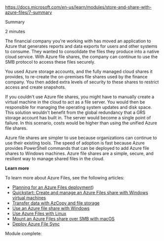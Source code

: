 https://docs.microsoft.com/en-us/learn/modules/store-and-share-with-azure-files/7-summary

Summary

2 minutes

The financial company you're working with has moved an application to Azure that generates reports and data exports for users and other systems to consume. They wanted to consolidate the files they produce into a native cloud service. With Azure file shares, the company can continue to use the SMB protocol to access these files securely.

You used Azure storage accounts, and the fully managed cloud shares it provides, to re-create the on-premises file shares used by the finance company. You then added extra levels of security to these shares to restrict access and create snapshots.

If you couldn't use Azure file shares, you might have to manually create a virtual machine in the cloud to act as a file server. You would then be responsible for managing the operating system updates and disk space. This solution wouldn't benefit from the global redundancy that a GRS storage account has built in. The server would become a single point of failure. In this scenario, costs would be higher than using the unified Azure file shares.

Azure file shares are simpler to use because organizations can continue to use their existing tools. The speed of adoption is fast because Azure provides PowerShell commands that can be deployed to add Azure file shares to Windows machines. Azure file shares are a simple, secure, and resilient way to manage shared files in the cloud.


**Learn more**

To learn more about Azure Files, see the following articles:
* [Planning for an Azure Files deployment](https://docs.microsoft.com/en-us/azure/storage/files/storage-files-planning))
* [Quickstart: Create and manage an Azure Files share with Windows virtual machines](https://docs.microsoft.com/en-us/azure/storage/files/storage-files-quick-create-use-windows#create-a-share-snapshot)
* [Transfer data with AzCopy and file storage](https://docs.microsoft.com/en-us/azure/storage/common/storage-use-azcopy-files)
* [Use an Azure file share with Windows](https://docs.microsoft.com/en-us/azure/storage/files/storage-how-to-use-files-windows)
* [Use Azure Files with Linux](https://docs.microsoft.com/en-us/azure/storage/files/storage-how-to-use-files-linux)
* [Mount an Azure Files share over SMB with macOS](https://docs.microsoft.com/en-us/azure/storage/files/storage-how-to-use-files-mac)
* [Deploy Azure File Sync](https://docs.microsoft.com/en-us/azure/storage/files/storage-sync-files-deployment-guide)

Module complete:
